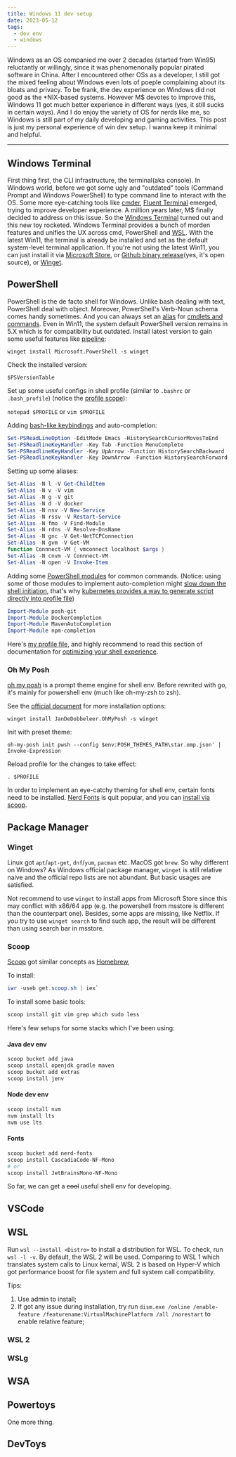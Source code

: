 ```yaml
---
title: Windows 11 dev setup
date: 2023-05-12
tags:
  - dev env
  - windows
---
```


Windows as an OS companied me over 2 decades (started from Win95) reluctantly or willingly, since it was phenomenonally popular pirated software in China. After I encountered other OSs as a developer, I still got the mixed feeling about Windows even lots of poeple complaining about its bloats and privacy. To be frank, the dev experience on Windows did not good as the \*NIX-based systems.
However M$ devotes to improve this, Windows 11 got much better experience in different ways (yes, it still sucks in certain ways). And I do enjoy the variety of OS for nerds like me, so Windows is still part of my daily developing and gaming activities. This post is just my personal experience of win dev setup. I wanna keep it minimal and helpful.

---

## Windows Terminal

First thing first, the CLI infrastructure, the terminal(aka console). In Windows world, before we got some ugly and "outdated" tools (Command Prompt and Windows PowerShell) to type command line to interact with the OS. Some more eye-catching tools like [cmder](https://cmder.app/), [Fluent Terminal](https://github.com/felixse/FluentTerminal) emerged, trying to improve developer experience. A million years later, M$ finally decided to address on this issue. So the [Windows Terminal](https://github.com/microsoft/terminal) turned out and this new toy rocketed.
Windows Terminal provides a bunch of morden features and unifies the UX across cmd, PowerShell and [WSL](##WSL). With the latest Win11, the terminal is already be installed and set as the default system-level terminal application. If you're not using the latest Win11, you can just install it via [Microsoft Store](https://aka.ms/terminal), or [Github binary release](https://github.com/microsoft/terminal/releases)(yes, it's open source), or [Winget](###Winget).

## PowerShell

PowerShell is the de facto shell for Windows. Unlike bash dealing with text, PowerShell deal with object. Moreover, PowerShell's Verb-Noun schema comes handy sometimes. And you can always set an [alias](https://learn.microsoft.com/en-us/powershell/module/microsoft.powershell.core/about/about_aliases?view=powershell-7.3) for [cmdlets and commands](https://learn.microsoft.com/en-us/powershell/scripting/powershell-commands?view=powershell-7.3).
Even in Win11, the system default PowerShell version remains in 5.X which is for compatibility but outdated. Install latest version to gain some useful features like [pipeline](https://learn.microsoft.com/en-us/powershell/module/microsoft.powershell.core/about/about_pipelines?view=powershell-7.3):

`winget install Microsoft.PowerShell -s winget`

Check the installed version:

`$PSVersionTable`

Set up some useful configs in shell profile (similar to `.bashrc` or `.bash_profile`) (notice the [profile scope](https://learn.microsoft.com/en-us/powershell/module/microsoft.powershell.core/about/about_profiles?view=powershell-7.3)):

`notepad $PROFILE` or `vim $PROFILE`

Adding [bash-like keybindings](https://github.com/kid1412621/geek-cheat-sheet/blob/master/sh/bash.md) and auto-completion:

```powershell
Set-PSReadLineOption -EditMode Emacs -HistorySearchCursorMovesToEnd
Set-PSReadlineKeyHandler -Key Tab -Function MenuComplete
Set-PSReadlineKeyHandler -Key UpArrow -Function HistorySearchBackward
Set-PSReadlineKeyHandler -Key DownArrow -Function HistorySearchForward
```

Setting up some aliases:

```powershell
Set-Alias -N l -V Get-ChildItem
Set-Alias -N v -V vim
Set-Alias -N g -V git
Set-Alias -N d -V docker
Set-Alias -N nsv -V New-Service
Set-Alias -N rssv -V Restart-Service
Set-Alias -N fmo -V Find-Module
Set-Alias -N rdns -V Resolve-DnsName
Set-Alias -N gnc -V Get-NetTCPConnection
Set-Alias -N gvm -V Get-VM
function Connnect-VM { vmconnect localhost $args }
Set-Alias -N cnvm -V Connnect-VM
Set-Alias -N open -V Invoke-Item
```

Adding some [PowerShell modules](https://learn.microsoft.com/en-us/powershell/module/microsoft.powershell.core/about/about_modules?view=powershell-7.3) for common commands. (Notice: using some of those modules to implement auto-completion might [slow down the shell initiation](https://stackoverflow.com/questions/68998763/how-to-import-modules-in-background-in-powershell), that's why [kubernetes provides a way to generate script directly into profile file](https://kubernetes.io/docs/tasks/tools/install-kubectl-windows/#optional-kubectl-configurations-and-plugins))

```powershell
Import-Module posh-git
Import-Module DockerCompletion
Import-Module MavenAutoCompletion
Import-Module npm-completion
```

Here's [my profile file](https://gist.github.com/kid1412621/e9bafc5362acbded0f6b726402c40d62#file-microsoft-powershell_profile-ps1), and highly recommend to read this section of documentation for [optimizing your shell experience](https://learn.microsoft.com/en-us/powershell/scripting/learn/shell/optimize-shell?view=powershell-7.3).

### Oh My Posh

[oh my posh](https://ohmyposh.dev/) is a prompt theme engine for shell env. Before rewrited with go, it's mainly for powershell env (much like oh-my-zsh to zsh).

See the [official document](https://ohmyposh.dev/docs/installation/windows) for more installation options:

`winget install JanDeDobbeleer.OhMyPosh -s winget`

Init with preset theme:

`oh-my-posh init pwsh --config $env:POSH_THEMES_PATH\star.omp.json' | Invoke-Expression`

Reload profile for the changes to take effect:

`. $PROFILE`

In order to implement an eye-catchy theming for shell env, certain fonts need to be installed. [Nerd Fonts](https://www.nerdfonts.com/) is quit popular, and you can [install via scoop](#fonts).

## Package Manager

### Winget

Linux got `apt`/`apt-get`, `dnf`/`yum`, `pacman` etc. MacOS got `brew`. So why different on Windows? As Windows official package manager, `winget` is still relative naive and the official repo lists are not abundant. But basic usages are satisfied.

Not recommend to use `winget` to install apps from Microsoft Store since this may conflict with x86/64 app (e.g. the powershell from msstore is different than the counterpart one). Besides, some apps are missing, like Netflix. If you try to use `winget search` to find such app, the result will be different than using search bar in msstore.

### Scoop

[Scoop](https://github.com/ScoopInstaller/Scoop) got similar concepts as [Homebrew](http://mxcl.github.io/homebrew/), 

To install:

```powershell
iwr -useb get.scoop.sh | iex`
```

To install some basic tools:

```powershell
scoop install git vim grep which sudo less
```

Here's few setups for some stacks which I've been using:

#### Java dev env

```powershell
scoop bucket add java
scoop install openjdk gradle maven
scoop bucket add extras
scoop install jenv
```

#### Node dev env

```powershell
scoop install nvm
nvm install lts
nvm use lts
```

#### Fonts

```powershell
scoop bucket add nerd-fonts
scoop install CascadiaCode-NF-Mono
# or
scoop install JetBrainsMono-NF-Mono
```

So far, we can get a ~~cool~~ useful shell env for developing.

<!-- todo insert pic here -->

## VSCode

## WSL

Run `wsl --install <Distro>` to install a distribution for WSL. To check, run `wsl -l -v`. By default, the WSL 2 will be used. Comparing to WSL 1 which translates system calls to Linux kernal, WSL 2 is based on Hyper-V which got performance boost for file system and full system call compatibility.

Tips:

1. Use admin to install;
2. If got any issue during installation, try run `dism.exe /online /enable-feature /featurename:VirtualMachinePlatform /all /norestart` to enable relative feature;

### WSL 2

### WSLg

## WSA

## Powertoys

One more thing.

## DevToys
